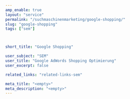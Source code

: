 ```yaml
---
amp_enable: true
layout: "service"
permalink: "/suchmaschinenmarketing/google-shopping/"
slug: "google-shopping"
tags: ["sem"]



short_title: "Google Shopping"

user_subject: "SEM"
user_title: "Google AdWords Shopping Optimierung"
user_excerpt: false

related_links: "related-links-sem"

meta_title: "<empty>"
meta_description: "<empty>"
---
```



